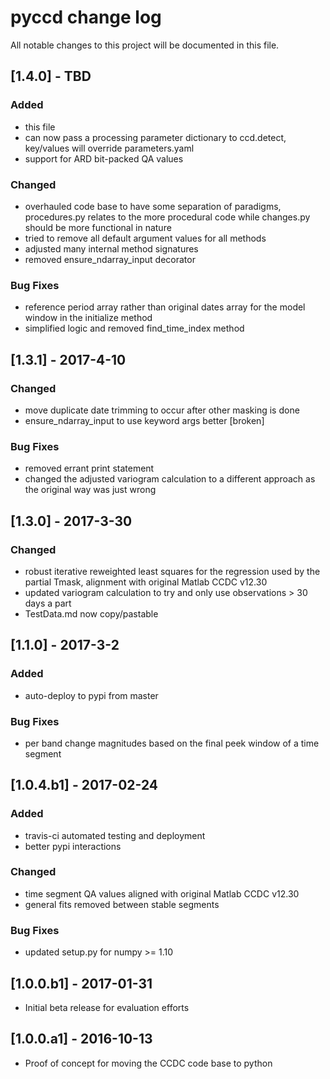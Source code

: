 # pyccd change log
All notable changes to this project will be documented in this file.

## [1.4.0] - TBD
### Added
 - this file
 - can now pass a processing parameter dictionary to ccd.detect, key/values will override parameters.yaml
 - support for ARD bit-packed QA values
 
### Changed
 - overhauled code base to have some separation of paradigms, procedures.py relates to the more procedural code while changes.py should be more functional in nature
 - tried to remove all default argument values for all methods
 - adjusted many internal method signatures
 - removed ensure_ndarray_input decorator
 
### Bug Fixes
 - reference period array rather than original dates array for the model window in the initialize method
 - simplified logic and removed find_time_index method

## [1.3.1] - 2017-4-10
### Changed
 - move duplicate date trimming to occur after other masking is done
 - ensure_ndarray_input to use keyword args better [broken]
 
### Bug Fixes
 - removed errant print statement
 - changed the adjusted variogram calculation to a different approach as the original way was just wrong

## [1.3.0] - 2017-3-30
### Changed
 - robust iterative reweighted least squares for the regression used by the partial Tmask, alignment with original Matlab CCDC v12.30
 - updated variogram calculation to try and only use observations > 30 days a part
 - TestData.md now copy/pastable

## [1.1.0] - 2017-3-2
### Added
 - auto-deploy to pypi from master
 
### Bug Fixes
 - per band change magnitudes based on the final peek window of a time segment

## [1.0.4.b1] - 2017-02-24
### Added
 - travis-ci automated testing and deployment
 - better pypi interactions
 
### Changed
 - time segment QA values aligned with original Matlab CCDC v12.30
 - general fits removed between stable segments
 
### Bug Fixes
 - updated setup.py for numpy >= 1.10

## [1.0.0.b1] - 2017-01-31
 - Initial beta release for evaluation efforts

## [1.0.0.a1] - 2016-10-13
 - Proof of concept for moving the CCDC code base to python
